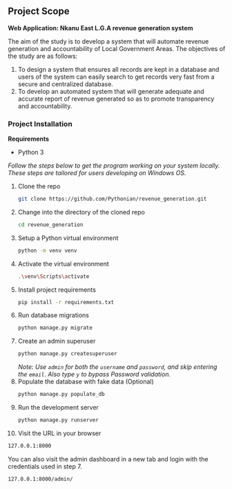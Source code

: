 Project Scope
---

**Web Application: Nkanu East L.G.A revenue generation system**

The aim of the study is to develop a system that will automate revenue generation and accountability of Local Government Areas. The objectives of the study are as follows: 
1. To design a system that ensures all records are kept in a database and users of the system can easily search to get records very fast from a secure and centralized database. 
2. To develop an automated system that will generate adequate and accurate report of revenue generated so as to promote transparency and accountability. 

### Project Installation

**Requirements**

- Python 3

_Follow the steps below to get the program working on your system locally. These steps are tailored for users developing on Windows OS._

1. Clone the repo
   ```sh
   git clone https://github.com/Pythonian/revenue_generation.git
   ```
2. Change into the directory of the cloned repo
   ```sh
   cd revenue_generation
   ```
3. Setup a Python virtual environment
   ```sh
   python -m venv venv
   ```
4. Activate the virtual environment
   ```sh
   .\venv\Scripts\activate
   ```
5. Install project requirements
   ```sh
   pip install -r requirements.txt
   ```
6. Run database migrations
   ```sh
   python manage.py migrate
   ```
7. Create an admin superuser
   ```sh
   python manage.py createsuperuser
   ```
   _Note: Use `admin` for both the `username` and `password`, and skip entering the `email`. Also type `y` to bypass Password validation._
8. Populate the database with fake data (Optional)
   ```sh
   python manage.py populate_db
   ```
9. Run the development server
   ```sh
   python manage.py runserver
   ```
10. Visit the URL in your browser
   ```sh
   127.0.0.1:8000
   ```
   You can also visit the admin dashboard in a new tab and login with the credentials used in step 7.
   ```sh
   127.0.0.1:8000/admin/
   ```